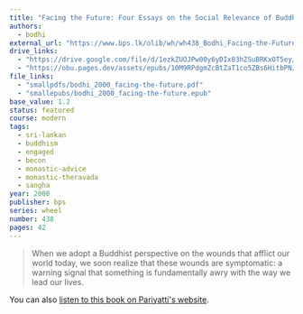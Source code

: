 ```yaml
---
title: "Facing the Future: Four Essays on the Social Relevance of Buddhism"
authors:
  - bodhi
external_url: "https://www.bps.lk/olib/wh/wh438_Bodhi_Facing-the-Future--Four-Essays.html"
drive_links:
  - "https://drive.google.com/file/d/1ezkZUOJPw00y6yDIx83hZSuBRKxOT5ey/view?usp=drivesdk"
  - "https://obu.pages.dev/assets/epubs/10M9RPdgmZcBtZaT1co5ZBs6HitbPNJE9.epub"
file_links:
  - "smallpdfs/bodhi_2000_facing-the-future.pdf"
  - "smallepubs/bodhi_2000_facing-the-future.epub"
base_value: 1.2
status: featured
course: modern
tags:
  - sri-lankan
  - buddhism
  - engaged
  - becon
  - monastic-advice
  - monastic-theravada
  - sangha
year: 2000
publisher: bps
series: wheel
number: 438
pages: 42
---
```


> When we adopt a Buddhist perspective on the wounds that afflict our world today, we soon realize that these wounds are symptomatic: a warning signal that something is fundamentally awry with the way we lead our lives.

You can also [listen to this book on Pariyatti's website](https://store.pariyatti.org/facing-the-future).
